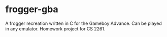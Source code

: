 # frogger-gba
A frogger recreation written in C for the Gameboy Advance. Can be played in any emulator. Homework project for CS 2261.
